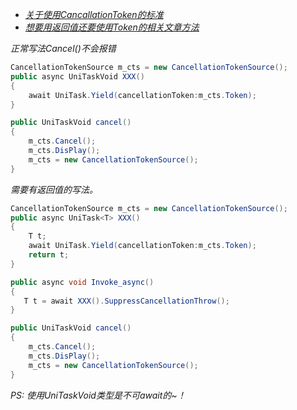 - [*关于使用CancallationToken的标准*](https://github.com/Cysharp/UniTask#async-void-vs-async-unitaskvoid)
- [*想要用返回值还要使用Token的相关文章方法*](https://blog.csdn.net/weixin_44439733/article/details/135422739)

*正常写法Cancel()不会报错*
```cs
CancellationTokenSource m_cts = new CancellationTokenSource();
public async UniTaskVoid XXX()
{
    await UniTask.Yield(cancellationToken:m_cts.Token);
}

public UniTaskVoid cancel()
{
    m_cts.Cancel();
    m_cts.DisPlay();
    m_cts = new CancellationTokenSource();
}
```
*需要有返回值的写法。*
```cs
CancellationTokenSource m_cts = new CancellationTokenSource();
public async UniTask<T> XXX()
{
    T t;
    await UniTask.Yield(cancellationToken:m_cts.Token);
    return t;
}

public async void Invoke_async()
{
   T t = await XXX().SuppressCancellationThrow();
}

public UniTaskVoid cancel()
{
    m_cts.Cancel();
    m_cts.DisPlay();
    m_cts = new CancellationTokenSource();
}
```

*PS: 使用UniTaskVoid类型是不可await的~！*